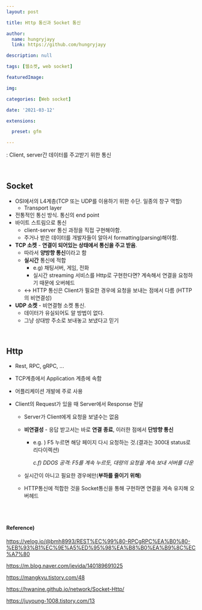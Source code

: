 ```yaml
---
layout: post

title: Http 통신과 Socket 통신

author: 
  name: hungryjayy
  link: https://github.com/hungryjayy

description: null

tags: [웹소켓, web socket]

featuredImage: 

img: 

categories: [Web socket]

date: '2021-03-12'

extensions:

  preset: gfm

---
```


: Client, server간 데이터를 주고받기 위한 통신

<br>

## Socket

* OSI에서의 L4계층(TCP 또는 UDP를 이용하기 위한 수단. 일종의 창구 역할)
  * Transport layer
* 전통적인 통신 방식. 통신의 end point
* 바이트 스트림으로 통신
  * client-server 통신 과정을 직접 구현해야함.
  * 주거나 받은 데이터를 개발자들이 알아서 formatting(parsing)해야함.
* **TCP 소켓** - **연결이 되어있는 상태에서 통신을 주고 받음**.
  * 따라서 **양방향 통신**이라고 함
  * **실시간** 통신에 적합
    * e.g) 채팅서버, 게임, 전화
    * 실시간 streaming 서비스를 Http로 구현한다면? 계속해서 연결을 요청하기 때문에 오버헤드 
  * <-> HTTP 통신은 Client가 필요한 경우에 요청을 보내는 점에서 다름 (HTTP의 비연결성)
* **UDP 소켓** - 비연결형 소켓 통신.
  * 데이터가 유실되어도 알 방법이 없다.
  * 그냥 상대방 주소로 보내놓고 보냈다고 믿기

<br>

## Http

* Rest, RPC, gRPC, ...

* TCP계층에서 Application 계층에 속함

* 어플리케이션 개발에 주로 사용

* Client의 Request가 있을 때 Server에서 Response 전달

  * Server가 Client에게 요청을 보낼수는 없음

  * **비연결성** - 응답 받고서는 바로 **연결** **종료**, 이러한 점에서 **단방향 통신**

    * e.g. ) F5 누르면 해당 페이지 다시 요청하는 것.(결과는 300대 status로 리다이렉션)

      *c.f) DDOS 공격: F5를 계속 누르듯, 대량의 요청을 계속 보내 서버를 다운*

  * 실시간이 아니고 필요한 경우에만(**부하를 줄이기 위해**)

  * HTTP통신에 적합한 것을 Socket통신을 통해 구현하면 연결을 게속 유지해 오버헤드

<br><br>

#### Reference)

https://velog.io/@bmh8993/REST%EC%99%80-RPCgRPC%EA%B0%80-%EB%93%B1%EC%9E%A5%ED%95%98%EA%B8%B0%EA%B9%8C%EC%A7%80

https://m.blog.naver.com/jevida/140189691025

https://mangkyu.tistory.com/48

https://hwanine.github.io/network/Socket-Http/

https://juyoung-1008.tistory.com/13